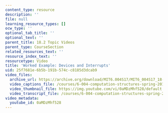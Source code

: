 ```yaml
---
content_type: resource
description: ''
file: null
learning_resource_types: []
ocw_type: ''
optional_tab_title: ''
optional_text: ''
parent_title: 18.2 Topic Videos
parent_type: CourseSection
related_resources_text: ''
resource_index_text: ''
resourcetype: Video
title: 'Worked Example: Devices and Interrupts'
uid: 25f7681e-6b5b-191b-574c-c8185d3dcab9
video_files:
  archive_url: https://archive.org/download/MIT6.004S17/MIT6_004S17_18-02-08-01_300k.mp4
  video_captions_file: /courses/6-004-computation-structures-spring-2017/2d06d3c162fd5802829bec10dacaf59b_0aMDzMhf528.vtt
  video_thumbnail_file: https://img.youtube.com/vi/0aMDzMhf528/default.jpg
  video_transcript_file: /courses/6-004-computation-structures-spring-2017/a8361fb0250a5a4b7147224d9b30cf03_0aMDzMhf528.pdf
video_metadata:
  youtube_id: 0aMDzMhf528
---
```


